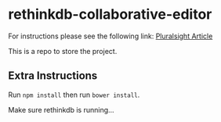 # rethinkdb-collaborative-editor

For instructions please see the following link: [Pluralsight Article](http://tutorials.pluralsight.com/node-js/building-a-realtime-collaborative-editor-with-rethinkdb)

This is a repo to store the project.

## Extra Instructions

Run `npm install` then run `bower install`.

Make sure rethinkdb is running...

